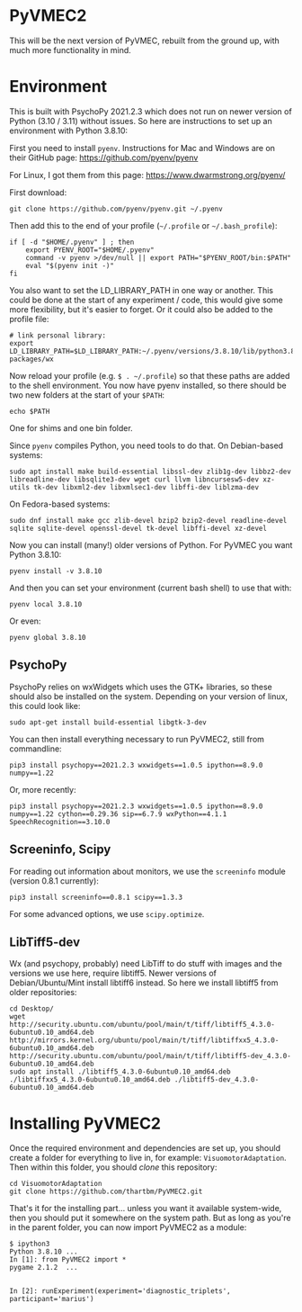 # PyVMEC2

This will be the next version of PyVMEC, rebuilt from the ground up, with much more functionality in mind.

# Environment

This is built with PsychoPy 2021.2.3 which does not run on newer version of Python (3.10 / 3.11) without issues. So here are instructions to set up an environment with Python 3.8.10:

First you need to install `pyenv`. Instructions for Mac and Windows are on their GitHub page: https://github.com/pyenv/pyenv

For Linux, I got them from this page: https://www.dwarmstrong.org/pyenv/

First download:

```
git clone https://github.com/pyenv/pyenv.git ~/.pyenv
```

Then add this to the end of your profile (`~/.profile` or `~/.bash_profile`):

```
if [ -d "$HOME/.pyenv" ] ; then
    export PYENV_ROOT="$HOME/.pyenv"
    command -v pyenv >/dev/null || export PATH="$PYENV_ROOT/bin:$PATH"
    eval "$(pyenv init -)"
fi
```

You also want to set the LD_LIBRARY_PATH in one way or another. This could be done at the start of any experiment / code, this would give some more flexibility, but it's easier to forget. Or it could also be added to the profile file:

```
# link personal library:
export LD_LIBRARY_PATH=$LD_LIBRARY_PATH:~/.pyenv/versions/3.8.10/lib/python3.8/site-packages/wx
```

Now reload your profile (e.g. `$ . ~/.profile`) so that these paths are added to the shell environment. You now have pyenv installed, so there should be two new folders at the start of your `$PATH`:

```
echo $PATH
```
One for shims and one bin folder.

Since `pyenv` compiles Python, you need tools to do that. On Debian-based systems:

```
sudo apt install make build-essential libssl-dev zlib1g-dev libbz2-dev libreadline-dev libsqlite3-dev wget curl llvm libncursesw5-dev xz-utils tk-dev libxml2-dev libxmlsec1-dev libffi-dev liblzma-dev
```
On Fedora-based systems:
```
sudo dnf install make gcc zlib-devel bzip2 bzip2-devel readline-devel sqlite sqlite-devel openssl-devel tk-devel libffi-devel xz-devel
```

Now you can install (many!) older versions of Python. For PyVMEC you want Python 3.8.10:

```
pyenv install -v 3.8.10
```

And then you can set your environment (current bash shell) to use that with:

```
pyenv local 3.8.10
```
Or even:
```
pyenv global 3.8.10
```

## PsychoPy

PsychoPy relies on wxWidgets which uses the GTK+ libraries, so these should also be installed on the system. Depending on your version of linux, this could look like:

```
sudo apt-get install build-essential libgtk-3-dev
```

You can then install everything necessary to run PyVMEC2, still from commandline:

```
pip3 install psychopy==2021.2.3 wxwidgets==1.0.5 ipython==8.9.0 numpy==1.22
```

Or, more recently:

```
pip3 install psychopy==2021.2.3 wxwidgets==1.0.5 ipython==8.9.0 numpy==1.22 cython==0.29.36 sip==6.7.9 wxPython==4.1.1 SpeechRecognition==3.10.0
```

## Screeninfo, Scipy

For reading out information about monitors, we use the `screeninfo` module (version 0.8.1 currently):

```
pip3 install screeninfo==0.8.1 scipy==1.3.3
```

For some advanced options, we use `scipy.optimize`.

## LibTiff5-dev

Wx (and psychopy, probably) need LibTiff to do stuff with images and the versions we use here, require libtiff5. Newer versions of Debian/Ubuntu/Mint install libtiff6 instead. So here we install libtiff5 from older repositories:

```
cd Desktop/
wget http://security.ubuntu.com/ubuntu/pool/main/t/tiff/libtiff5_4.3.0-6ubuntu0.10_amd64.deb http://mirrors.kernel.org/ubuntu/pool/main/t/tiff/libtiffxx5_4.3.0-6ubuntu0.10_amd64.deb http://security.ubuntu.com/ubuntu/pool/main/t/tiff/libtiff5-dev_4.3.0-6ubuntu0.10_amd64.deb
sudo apt install ./libtiff5_4.3.0-6ubuntu0.10_amd64.deb ./libtiffxx5_4.3.0-6ubuntu0.10_amd64.deb ./libtiff5-dev_4.3.0-6ubuntu0.10_amd64.deb
```

# Installing PyVMEC2

Once the required environment and dependencies are set up, you should create a folder for everything to live in, for example: `VisuomotorAdaptation`. Then within this folder, you should _clone_ this repository:

```
cd VisuomotorAdaptation
git clone https://github.com/thartbm/PyVMEC2.git
```

That's it for the installing part... unless you want it available system-wide, then you should put it somewhere on the system path. But as long as you're in the parent folder, you can now import PyVMEC2 as a module:

```
$ ipython3
Python 3.8.10 ...
In [1]: from PyVMEC2 import *
pygame 2.1.2  ...


In [2]: runExperiment(experiment='diagnostic_triplets', participant='marius')
```


